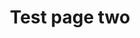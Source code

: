 ---
title: Test page two
description: Test page two description
tags:
    - title iii
    - web guidance
    - intro
    - child care centers
---